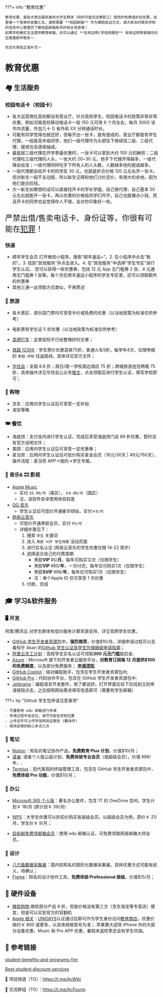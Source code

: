 ???+ info "教育优惠"

    教育优惠，是各大商业服务面向大学生群体（同时可能包含教职工）提供的免费或折扣优惠，这里做一个简单的收集汇总。通常需要 **校园邮箱** 作为辅助验证方式，请大家及时联系学校的信息中心管理员了解校园邮箱账号的相关信息哦！
    如果学校确实无法提供教育邮箱，也可以通过 **在校证明/学信网报告** 有效证明等直接向对应客服邮件联系～

    欢迎大家指正或补充～

# 教育优惠

## 🏘️ 生活服务

### 校园电话卡（校园卡）

- 各大运营商在高校都设有营业厅，针对高校学生，校园电话卡的政策非常非常优惠，例如河南高校移动电话卡一般 150 元可用 6 个月左右，每月 300G 该市内流量，外加几十 G 省外和 XX 分钟通话时长。
- 可能有同学觉得也就还好，但每开出一张卡，是有提成的，营业厅都是有学生代理，一般是高年级同学，他们一级代理作为头部往下继续找二级、三级代理，提成也会逐级抽成。
- 最底层三级代理在开学季最优惠时，一张卡可以拿到大约 100 元的酬劳；二级代理吃三级代理的人头，一张大约 20~30 元，他手下代理开得越多，一级代理会给涨；一级代理同样吃手下所有人的人头数，人数越多他的提成越多。
- 一般代理都会给开卡的同学反 30 元，也就是折合价格 120 元左右开一张卡。但对新生一般不主动提，所以新生记得和他们讨价还价，有很大的余地，因为他们是白捡钱。
- 大一新生如果想的话可以直接找开卡的学长学姐，自己做代理，自己基本 50 元左右就能开一张卡，再以优惠的价格给同学们开开，自己也能赚点小钱，而且开卡的同学也会觉得你人不错，会对你印象好一些。

<p style="font-size: 25px;">严禁出借/售卖电话卡、身份证等，你很有可能在<a href="https://baike.baidu.com/item/%E5%B8%AE%E5%8A%A9%E4%BF%A1%E6%81%AF%E7%BD%91%E7%BB%9C%E7%8A%AF%E7%BD%AA%E6%B4%BB%E5%8A%A8%E7%BD%AA/22357871">犯罪</a>！</p>

### 快递

- 顺丰学生会员 打开微信小程序，搜索“顺丰速运+”。2. 在小程序中点击“我的”。3. 找到“其他服务”并点击进入。4. 在“其他服务”中选择“学生专区”进行学生认证。
  您可以获得一些优惠券，包括 12 元 App 无门槛券 2 张、4 元通用无门槛券 1 张等。每个月在顺丰速运小程序的学生专区里，还可以领取额外的优惠券
- 其他三通一达领取方式类似，不再赘述

### 🚅 旅游

- 各大景区、游乐园门票均可享受半价或免费的优惠（以当地政策为标准仅供参考）

- 电影票有学生证 5 折优惠（以当地政策为标准仅供参考）

- [高德打车](https://zhuanlan.zhihu.com/p/646927405)：这里挂知乎已经整理好的文章；

- [铁路 12306](https://kyfw.12306.cn/otn/gonggao/student.html)：学生票价优惠高铁75折，普通火车5折，每学年4次，仅限申报的 `家庭-学校` 往返路线，具体详见官方文件；

- [华住会](https://www.hworld.com/)：全国 8.8 折；周日/周一学校周边酒店 75 折；跨城旅游连住两晚 75 折，具体操作详见华住会公众号[推文](https://mp.weixin.qq.com/s/YftM7f7WR2JQQPxx5godwg)，点击领取后进行学生认证，填写学校即可；

### 🏪 购物

- 京东：应用内学生认证后可享受一定补贴
- 淘宝等略

### 🍽️ 餐饮

- 海底捞：支付宝内进行学生认证，完成后享受海底捞门店 69 折优惠，暂时没有官方说明文件；
- 美团：应用内学生认证后可享受一定优惠券；
- 麦当劳：应用内学生认证后可低价购买麦金会员（16元/30天 | 49元/150天），操作流程：麦当劳 APP->我的->学生专属。

### 🎵 音乐& 🎞️ 影视

- [Apple Music](https://www.apple.com/apple-music/#plans)
  - 实付 `$5.99/月`（美区），`￥6.00/月`（国区）
  - 注，该软件安卓使用体验较差
- [QQ 音乐](https://y.qq.com/jzt/student)
  - 学生认证后可低价开通豪华绿钻，实付`￥8/月`
- [网易云音乐](https://y.music.163.com/g/m/at/daydayup230505Astudyup?page=2ade783a2638439591ca02a78c0f85ca&extCfhannel=sms-3)
  - 可低价开通黑胶会员，实付 `¥5/月`
  - 详细步骤见下：
    1. 搜索 `学生` 关键词
    2. 进入 `黑胶 VIP 学生特惠` 活动页面
    3. 进行实名认证 (网易云音乐的学生优惠仅限 14-22 周岁)
    4. 选择适合自己的付费周期
        - 黑胶**VIP** ¥5/**月**，每年可购买12次（仅限学生）
        - 黑胶**VIP** ¥60/**年**，一次付完，每年仅可购买1次（仅限学生）
        - 黑胶**SVIP** ¥96/**年**，每年仅可购买1次（仅限学生）
        - 注：单个Apple ID 仅可享受 1 次优惠
    5. 付款，完成

## 🎓 学习&软件服务

### 🖥️ 开发

阿里/腾讯云 对学生群体有低价服务计算资源支持，详见官网学生优惠。

- [GitHub 学生开发者资源包](https://education.github.com/pack)中，**强烈推荐**，价值$10/月，详细申请过程可以去看知乎 Akari 的[Github 学生认证及学生包保姆级申请指南](https://github.com/JimmyLing233/Github-Student-Certification-Guide)；
- [阿里云天工计划](https://university.aliyun.com/)：高校学生实名认证可领取**300 元无门槛**抵扣金;
- [Azure](https://azure.microsoft.com/zh-cn/free/students/)：Microsoft 旗下的开发者云服务平台，**对教育订阅每 12 月提供$100 的免费额度**，以及部分免费服务；
  **[申请须知](https://www.bilibili.com/read/cv22794294/)**
- [GitHub Copilot](https://github.com/features/copilot/plans?cft=copilot_li.features_copilot)：结对编程助手，包含在学生开发者资源包内;
- [GitHub Pro](https://docs.github.com/zh/get-started/learning-about-github/githubs-plans#github-pro)：代码协作平台，包含在 GitHub 学生开发者资源包中;
- [Jetbrains](https://www.jetbrains.com/zh-cn/community/education/#students)：编程语言开发套件，用了都说好。打开界面后往下拉找到立刻申请按钮点击，之后按照网站需求填写信息即可（需要有学生邮箱）

???+ tip "Github 学生包申请注意事项"

    - 尽量使用 edu 邮箱进行申请
    - 申请过程中会定位，请尽可能在学校位置
    - 上传证件可上传学信网验证报告 (翻译件)
    - 保持足够的耐心多试几次

### 📒 笔记

- [Notion](https://www.notion.so/product/notion-for-education)：知名的笔记协作产品，**免费教育 Plus 计划**，价值$10/月；
- [语雀](https://www.yuque.com/yuque/welfare/edu#zLvwf): 语雀个人版公益计划，**免费体验专业会员**（或超级会员），价值 ¥99/年，;
- [Termius](https://termius.com/education)：现代美观的终端管理工具，包含在 GitHub 学生开发者资源包中，**免费体验 Pro 功能**，价值$10/月；

### 📑 办公

- [Microsoft 365 个人版](https://www.microsoft.com/zh-cn/microsoft-365/college-student-pricing)：著名办公套件，包含 1T 的 OneDrive 空间。学生计划￥ 18/月 (原计划￥ 39/月)

- [WPS](https://personal-act.wps.cn/rubik2/portal/HD2024062617146482/YM2024062617308403?cs_from=pc_wpspay_url&position=vip_guanw)：大学生优惠可以折扣价购买各层级会员，以超级会员为例，原价￥ 21/月，学生价￥ 9/月；

- [启航邮免费领邮箱会员](https://vip.163.com/projects/campus-vip)：使用 edu 邮箱认证，可免费领取网易邮箱大师会员。


### 🎨 设计

- [八爪鱼数据采集器](https://www.bazhuayu.com/education)：国内较知名的图形化数据采集器，具体优惠方式可能有歧义，待确认；
- [Figma](https://www.figma.com/education/)：知名的设计协作工具，**免费体验 Professional 层级**，价值$15/月；

## 📱 硬件设备

- [微软购物](https://www.microsoftstore.com.cn/student).微软部分产品 9 折，但是价格没有第三方（京东淘宝等专营店）便宜，但是可以买到官方的官翻机
- [Apple 相关](https://www.apple.com/education/)：[UNiDAYS](https://www.myunidays.com/)认证通过后即可作为学生身份访问[教育商店](https://www.apple.com.cn/cn-edu/shop)，优惠价格约￥ 800 或更多，以具体规格型号为准；.苹果惠大促除 iPhone 外的大部分设备优惠，Music 和 Pro APP 优惠，暑假末返校季还会有学生优销。

## 🔗 参考链接

[student-benefits-and-programs-fire](https://github.com/dipakkr/A-to-Z-Resources-for-Students?tab=readme-ov-file#3-student-benefits-and-programs-fire)

[Best-student-discount-services](https://github.com/OpenGenus/Best-student-discount-services)

🔗 项目频道（TG）：<https://t.me/AcWiki>

🔗 交流群组（TG）：<https://t.me/AcFourm>
